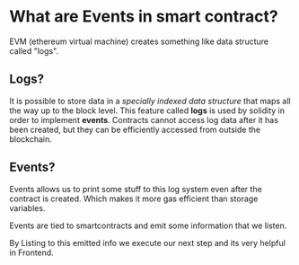 # What are Events in smart contract?

EVM (ethereum virtual machine) creates something like data structure called "logs".

## Logs?

It is possible to store data in a _specially indexed data structure_ that maps all the way up to the block level. This feature called **logs** is used by solidity in order to implement **events**. Contracts cannot access log data after it has been created, but they can be efficiently accessed from outside the blockchain.

## Events?

Events allows us to print some stuff to this log system even after the contract is created. Which makes it more gas efficient than storage variables.

Events are tied to smartcontracts and emit some information that we listen.

By Listing to this emitted info we execute our next step and its very helpful in Frontend.
